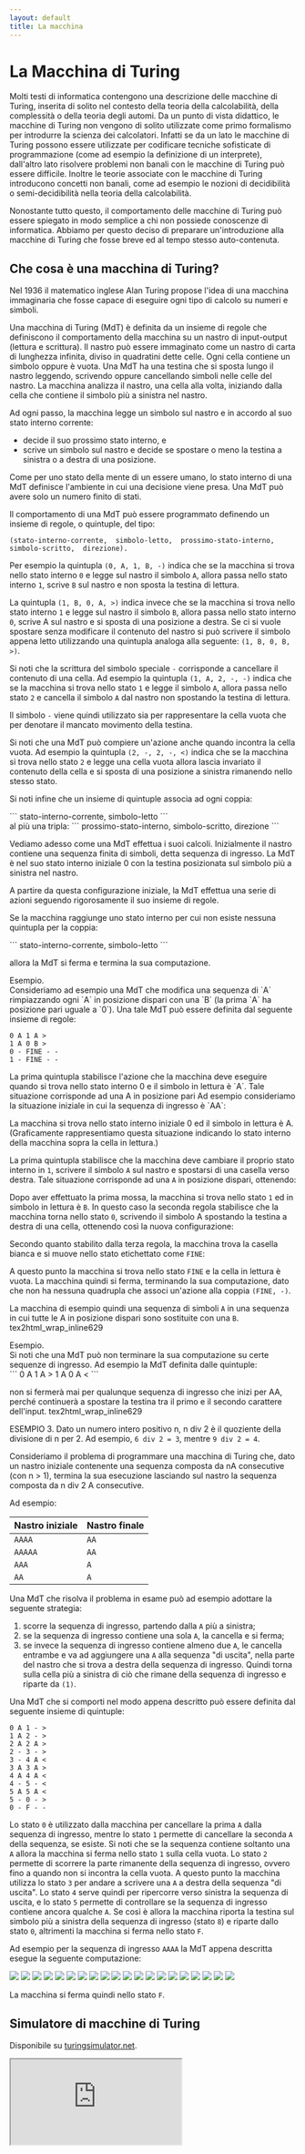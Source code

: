 ```yaml
---
layout: default
title: La macchina
---
```


<link
  rel="stylesheet"
  href="{{ site.baseurl }}/assets/css/pages/{{ page.name }}.css"
>
<script
  src="{{ site.baseurl }}/assets/js/machine.js">
</script>



# La Macchina di Turing

Molti testi di informatica contengono una descrizione delle macchine di Turing, inserita di solito nel contesto della teoria della calcolabilità, della complessità o della teoria degli automi. Da un punto di vista didattico, le macchine di Turing non vengono di solito utilizzate come primo formalismo per introdurre la scienza dei calcolatori.
Infatti se da un lato le macchine di Turing possono essere utilizzate per codificare tecniche sofisticate di programmazione (come ad esempio la definizione di un interprete), dall'altro lato risolvere problemi non banali con le macchine di Turing può essere difficile.
Inoltre le teorie associate con le macchine di Turing introducono concetti non banali, come ad esempio le nozioni di decidibilità o semi-decidibilità nella teoria della calcolabilità.


Nonostante tutto questo, il comportamento delle macchine di Turing può essere spiegato in modo semplice a chi non possiede conoscenze di informatica.
Abbiamo per questo deciso di preparare un'introduzione alla macchine di Turing che fosse breve ed al tempo stesso auto-contenuta.


## Che cosa è una macchina di Turing? 
Nel 1936 il matematico inglese Alan Turing propose l'idea di una macchina immaginaria che fosse capace di eseguire ogni tipo di calcolo su numeri e simboli.


Una macchina di Turing (MdT) è definita da un insieme di regole che definiscono il comportamento della macchina su un nastro di input-output (lettura e scrittura).
Il nastro può essere immaginato come un nastro di carta di lunghezza infinita, diviso in quadratini dette celle.
Ogni cella contiene un simbolo oppure è vuota.
Una MdT ha una testina che si sposta lungo il nastro leggendo, scrivendo oppure cancellando simboli nelle celle del nastro.
La macchina analizza il nastro, una cella alla volta, iniziando dalla cella che contiene il simbolo più a sinistra nel nastro.


Ad ogni passo, la macchina legge un simbolo sul nastro e in accordo al suo stato interno corrente:
- decide il suo prossimo stato interno, e 
- scrive un simbolo sul nastro e decide se spostare o meno la testina a sinistra o a destra di una posizione.


Come per uno stato della mente di un essere umano, lo stato interno di una MdT definisce l'ambiente in cui una decisione viene presa.
Una MdT può avere solo un numero finito di stati.


Il comportamento di una MdT può essere programmato definendo un insieme di regole, o quintuple, del tipo: 

<div class="language-plaintext tuple" markdown="1">

```
(stato-interno-corrente,  simbolo-letto,  prossimo-stato-interno,  simbolo-scritto,  direzione).
```

</div>


Per esempio la quintupla `(0, A, 1, B, -)` indica che se la macchina si trova nello stato interno `0` e legge sul nastro il simbolo `A`, allora passa nello stato interno `1`, scrive `B` sul nastro e non sposta la testina di lettura.


La quintupla `(1, B, 0, A, >)` indica invece che se la macchina si trova nello stato interno `1` e legge sul nastro il simbolo `B`, allora passa nello stato interno `0`, scrive A sul nastro e si sposta di una posizione a destra.
Se ci si vuole spostare senza modificare il contenuto del nastro si può scrivere il simbolo appena letto utilizzando una quintupla analoga alla seguente: `(1, B, 0, B, >)`.

Si noti che la scrittura del simbolo speciale `-` corrisponde a cancellare il contenuto di una cella.
Ad esempio la quintupla `(1, A, 2, -, -)` indica che se la macchina si trova nello stato `1` e legge il simbolo `A`, allora passa nello stato `2` e cancella il simbolo `A` dal nastro non spostando la testina di lettura.
<div class="ui segment" markdown="1">

Il simbolo `-` viene quindi utilizzato sia per rappresentare la cella vuota che per denotare il mancato movimento della testina.

<!-- <div class="ui left very close rail warning">
  <div class="ui segment">
    Nota con warning!
  </div>
</div> -->

</div>


<div class="ui segment" markdown="1">

Si noti che una MdT può compiere un'azione anche quando incontra la cella vuota.
Ad esempio la quintupla `(2, -, 2, -, <)` indica che se la macchina si trova nello stato `2` e legge una cella vuota allora lascia invariato il contenuto della cella e si sposta di una posizione a sinistra rimanendo nello stesso stato.

<!-- <div class="ui left very close rail">
  <div class="ui segment">
    Nota a margine: utile!
  </div>
</div> -->

</div>


Si noti infine che un insieme di quintuple associa ad ogni coppia: 

<div class="language-plaintext tuple" markdown="1">
```
stato-interno-corrente, simbolo-letto
```
</div>
<div class="language-plaintext tuple" markdown="1">
al più una tripla: 
```
prossimo-stato-interno, simbolo-scritto, direzione
```
</div>

Vediamo adesso come una MdT effettua i suoi calcoli.
Inizialmente il nastro contiene una sequenza finita di simboli, detta sequenza di ingresso.
La MdT è nel suo stato interno iniziale 0 con la testina posizionata sul simbolo più a sinistra nel nastro.

A partire da questa configurazione iniziale, la MdT effettua una serie di azioni seguendo rigorosamente il suo insieme di regole.

<div class="ui segment" markdown="1">

Se la macchina raggiunge uno stato interno per cui non esiste nessuna quintupla per la coppia: 

<div class="language-plaintext tuple" markdown="1">
```
stato-interno-corrente, simbolo-letto
```
</div>
</div>

allora la MdT si ferma e termina la sua computazione.


<div class="ui padded segment example">
<span>Esempio.</span>

<div markdown="1">
Consideriamo ad esempio una MdT che modifica una sequenza di `A` rimpiazzando ogni `A` in posizione dispari con una `B` (la prima `A` ha posizione pari uguale a `0`).
Una tale MdT può essere definita dal seguente insieme di regole:

</div>

<div class="language-plaintext tuple" markdown="1">

```
0 A 1 A >
1 A 0 B >
0 - FINE - -
1 - FINE - -
```

</div>
<div markdown="1">
La prima quintupla stabilisce l'azione che la macchina deve eseguire quando si trova nello stato interno 0 e il simbolo in lettura è `A`.
Tale situazione corrisponde ad una A in posizione pari Ad esempio consideriamo la situazione iniziale in cui la sequenza di ingresso è `AA`: 

<!-- TODO: add img -->

La macchina si trova nello stato interno iniziale 0 ed il simbolo in lettura è A.
(Graficamente rappresentiamo questa situazione indicando lo stato interno della macchina sopra la cella in lettura.) 

La prima quintupla stabilisce che la macchina deve cambiare il proprio stato interno in `1`, scrivere il simbolo `A` sul nastro e spostarsi di una casella verso destra.
Tale situazione corrisponde ad una `A` in posizione dispari, ottenendo: 

<!-- TODO: add img -->

Dopo aver effettuato la prima mossa, la macchina si trova nello stato `1` ed in simbolo in lettura è `B`.
In questo caso la seconda regola stabilisce che la macchina torna nello stato `0`, scrivendo il simbolo A spostando la testina a destra di una cella, ottenendo così la nuova configurazione: 

<!-- TODO: add img -->

Secondo quanto stabilito dalla terza regola, la macchina trova la casella bianca e si muove nello stato etichettato come `FINE`: 

A questo punto la macchina si trova nello stato `FINE` e la cella in lettura è vuota.
La macchina quindi si ferma, terminando la sua computazione, dato che non ha nessuna quadrupla che associ un'azione alla coppia `(FINE, -)`.
</div>


La macchina di esempio quindi una sequenza di simboli `A` in una sequenza in cui tutte le A in posizione dispari sono sostituite con una `B`.
tex2html_wrap_inline629


</div>

<div class="ui padded segment example">
<span>Esempio.</span>

<div markdown="1">
Si noti che una MdT può non terminare la sua computazione su certe sequenze di ingresso.
Ad esempio la MdT definita dalle quintuple: 

<div class="language-plaintext tuple" markdown="1">
```
0 A 1 A >
1 A 0 A <
```
</div>

non si fermerà mai per qualunque sequenza di ingresso che inizi per AA, perché continuerà a spostare la testina tra il primo e il secondo carattere dell'input.
tex2html_wrap_inline629

ESEMPIO 3.
Dato un numero intero positivo n, n div 2 è il quoziente della divisione di n per 2.
Ad esempio, `6 div 2 = 3`, mentre `9 div 2 = 4`.


Consideriamo il problema di programmare una macchina di Turing che, dato un nastro iniziale contenente una sequenza composta da nA consecutive (con n > 1), termina la sua esecuzione lasciando sul nastro la sequenza composta da n div 2 A consecutive.

Ad esempio: 

| Nastro iniziale | Nastro finale |
| - | - |
| `AAAA` | `AA` |
| `AAAAA` | `AA` |
| `AAA` | `A` |
| `AA` | `A` |


Una MdT che risolva il problema in esame può ad esempio adottare la seguente strategia: 

1. scorre la sequenza di ingresso, partendo dalla `A` più a sinistra;
2.  se la sequenza di ingresso contiene una sola `A`, la cancella e si ferma;
3.  se invece la sequenza di ingresso contiene almeno due `A`, le cancella entrambe e va 
ad aggiungere una `A` alla sequenza "di uscita", nella parte del nastro che si trova a destra della sequenza di ingresso.
Quindi torna sulla cella più a sinistra di ciò che rimane della sequenza di ingresso e riparte da `(1)`.

Una MdT che si comporti nel modo appena descritto può essere definita dal seguente insieme di quintuple: 

<div class="language-plaintext tuple" markdown="1">

```
0 A 1 - >
1 A 2 - >
2 A 2 A >
2 - 3 - >
3 - 4 A <
3 A 3 A >
4 A 4 A <
4 - 5 - <
5 A 5 A <
5 - 0 - >
0 - F - -
```

</div>

Lo stato `0` è utilizzato dalla macchina per cancellare la prima `A` dalla sequenza di ingresso, mentre lo stato `1` permette di cancellare la seconda `A` della sequenza, se esiste.
Si noti che se la sequenza contiene soltanto una `A` allora la macchina si ferma nello stato `1` sulla cella vuota.
Lo stato `2` permette di scorrere la parte rimanente della sequenza di ingresso, ovvero fino a quando non si incontra la cella vuota.
A questo punto la macchina utilizza lo stato `3` per andare a scrivere una `A` a destra della sequenza "di uscita".
Lo stato `4` serve quindi per ripercorre verso sinistra la sequenza di uscita, e lo stato `5` permette di controllare se la sequenza di ingresso contiene ancora qualche `A`.
Se così è allora la macchina riporta la testina sul simbolo più a sinistra della sequenza di ingresso (stato `8`) e riparte dallo stato `0`, altrimenti la macchina si ferma nello stato `F`.


Ad esempio per la sequenza di ingresso `AAAA` la MdT appena descritta esegue la seguente computazione: 

<div class="list examples">
  <img class="ui centered large image" src="/assets/images/machine/ahalver/t0.svg">
  <img class="ui centered large image" src="/assets/images/machine/ahalver/t1.svg">
  <img class="ui centered large image" src="/assets/images/machine/ahalver/t2.svg">
  <img class="ui centered large image" src="/assets/images/machine/ahalver/t3.svg">
  <img class="ui centered large image" src="/assets/images/machine/ahalver/t4.svg">
  <img class="ui centered large image" src="/assets/images/machine/ahalver/t5.svg">
  <img class="ui centered large image" src="/assets/images/machine/ahalver/t6.svg">
  <img class="ui centered large image" src="/assets/images/machine/ahalver/t7.svg">
  <img class="ui centered large image" src="/assets/images/machine/ahalver/t8.svg">
  <img class="ui centered large image" src="/assets/images/machine/ahalver/t9.svg">
  <img class="ui centered large image" src="/assets/images/machine/ahalver/t10.svg">
  <img class="ui centered large image" src="/assets/images/machine/ahalver/t11.svg">
  <img class="ui centered large image" src="/assets/images/machine/ahalver/t12.svg">
  <img class="ui centered large image" src="/assets/images/machine/ahalver/t13.svg">
  <img class="ui centered large image" src="/assets/images/machine/ahalver/t14.svg">
  <img class="ui centered large image" src="/assets/images/machine/ahalver/t15.svg">
  <img class="ui centered large image" src="/assets/images/machine/ahalver/t16.svg">
  <img class="ui centered large image" src="/assets/images/machine/ahalver/t17.svg">
  <img class="ui centered large image" src="/assets/images/machine/ahalver/t18.svg">
  <img class="ui centered large image" src="/assets/images/machine/ahalver/t19.svg">
</div>

La macchina si ferma quindi nello stato `F`.
</div>
</div>



## Simulatore di macchine di Turing

Disponibile su [turingsimulator.net](https://www.turingsimulator.net/).

<iframe
  id="emulator"
  src="https://www.turingsimulator.net/"
>

#todo: english translation
#todo: remove posts
#todo: images

Esistono molti programmi "simulatori" di macchine di Turing, ovvero programmi capaci di simulare il comportamento di una macchina di Turing mostrandone il comportamento sullo schermo di un calcolatore. 


I partecipanti alla gara di informatica per studenti delle scuole superiori utilizzano un simulatore di macchine di Turing di facile utilizzo anche per chi non ha dimestichezza con l'uso dei calcolatori. 

Il simulatore è stato scritto in Java e realizzato all'interno del Dipartimento di Informatica dell'Università di Pisa.

Molto brevemente, questo simulatore mostra sullo schermo una macchina di Turing (raffigurata come una specie di macchina a vapore) che corre su un nastro.
Per esigenze di visualizzazione, lo spostamento della testina in una direzione è mostrato tramite lo spostamento del nastro nella direzione opposta, così da avere la testina sempre al centro dello schermo. Il simulatore inoltre mostra:


- due ?finestre? in cui possono essere inserite direttamente le regole della macchina di Turing in corso di realizzazione (finestra verticale a destra) e il contenuto iniziale del nastro (finestra orizzontale in basso);
- un pulsante CARICA per caricare le regole di una MdT da una lista di macchine date, ed un pulsante SALVA per memorizzare le modifiche apportate alle regole che definiscono la MdT;
- i pulsanti ESEGUI e STOP per mettere al lavoro la macchina; il cursore sulla sinistra di ESEGUI permette inoltre di variare la velocità di esecuzione; la quintupla correntemente eseguita viene evidenziata di volta in volta nella finestra verticale a destra.

Una novità per rendere i programmi meno lunghi, consiste nel poter usare la seguente abbreviazione sintattica

<div class="language-plaintext tuple" markdown="1">
```
( stato1, ABCD, stato2, EFGH, > )
```
</div>

per poter rappresentare concisamente la sequenza di tuple

<div class="language-plaintext tuple" markdown="1">
```
( stato1, A, stato2, E, > )
( stato1, B, stato2, F, > )
( stato1, C, stato2, G, > )
( stato1, D, stato2, H, > )
```
</div>

In generale, è possibile mettere n simboli dopo stato1 e dopo stato2, dove l?i-esimo simbolo dopo stato1 corrisponde all?i-esimo simbolo dopo stato2. Si noti che il numero di simboli dopo stato1 e stato2 deve corrispondere! Per esempio, è possibile descrivere le quintuple per scandire a destra una sequenza di A, B, C e D fino alla fine con due sole quintuple:

<div class="language-plaintext tuple" markdown="1">
```
( 0, ABCD, 0, ABCD, > )
( 0, -, 1, -, < )
```
</div>

Un altro esempio consiste nel trasformare le A in B e le B in A in una sequenza contenente questi due soli simboli:

<div class="language-plaintext tuple" markdown="1">
```
(0, AB, 0, BA, >)
```
</div>

Infine, per cancellare dal nastro una sequenza di simboli (per es., A, B, C, D), sostituendoli con uno spazio:

<div class="language-plaintext tuple" markdown="1">
```
(0, ABCD, 0, - - - -, >)
```
</div>

Il simulatore sarà utilizzato durante la gara di informatica. Una versione semplificata di questo simulatore è accessibile all'indirizzo http://www.di.unipi.it/SettimanaCultura. 